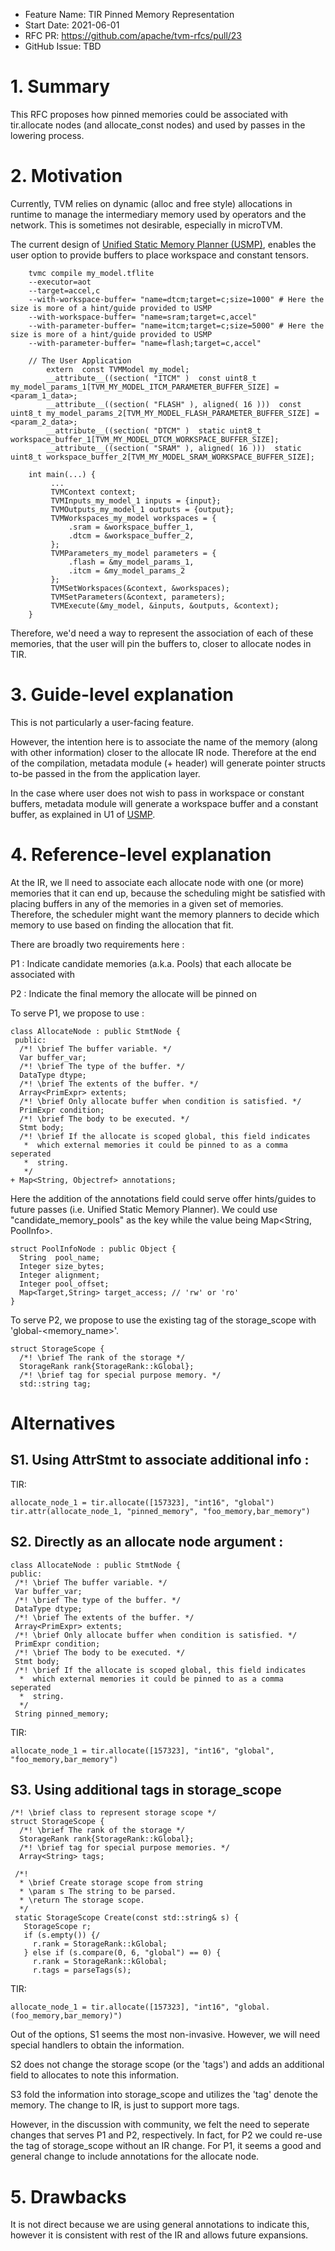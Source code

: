 
- Feature Name: TIR Pinned Memory Representation
- Start Date: 2021-06-01
- RFC PR: https://github.com/apache/tvm-rfcs/pull/23
- GitHub Issue: TBD

# 1. Summary

This RFC proposes how pinned memories could be associated with tir.allocate nodes (and allocate_const nodes) and used by passes in the lowering process.

# 2. Motivation 

Currently, TVM relies on dynamic (alloc and free style) allocations in runtime to manage the intermediary memory used by operators and the network. This is sometimes not desirable, especially in microTVM.

The current design of [Unified Static Memory Planner (USMP)](https://github.com/apache/tvm-rfcs/pull/9), enables the user option to provide buffers to place workspace and constant tensors.

```
    tvmc compile my_model.tflite 
    --executor=aot 
    --target=accel,c  
    --with-workspace-buffer= "name=dtcm;target=c;size=1000" # Here the size is more of a hint/guide provided to USMP
    --with-workspace-buffer= "name=sram;target=c,accel"
    --with-parameter-buffer= "name=itcm;target=c;size=5000" # Here the size is more of a hint/guide provided to USMP
    --with-parameter-buffer= "name=flash;target=c,accel"
```

```
    // The User Application 
        extern  const TVMModel my_model;
        __attribute__((section( "ITCM" )  const uint8_t   my_model_params_1[TVM_MY_MODEL_ITCM_PARAMETER_BUFFER_SIZE] = <param_1_data>;
        __attribute__((section( "FLASH" ), aligned( 16 )))  const uint8_t my_model_params_2[TVM_MY_MODEL_FLASH_PARAMETER_BUFFER_SIZE] = <param_2_data>;
        __attribute__((section( "DTCM" )  static uint8_t workspace_buffer_1[TVM_MY_MODEL_DTCM_WORKSPACE_BUFFER_SIZE];
        __attribute__((section( "SRAM" ), aligned( 16 )))  static uint8_t workspace_buffer_2[TVM_MY_MODEL_SRAM_WORKSPACE_BUFFER_SIZE];

    int main(...) {
         ...
         TVMContext context;
         TVMInputs_my_model_1 inputs = {input};
         TVMOutputs_my_model_1 outputs = {output};
         TVMWorkspaces_my_model workspaces = {
             .sram = &workspace_buffer_1,
             .dtcm = &workspace_buffer_2,
         };
         TVMParameters_my_model parameters = {
             .flash = &my_model_params_1,
             .itcm = &my_model_params_2
         };
         TVMSetWorkspaces(&context, &workspaces);
         TVMSetParameters(&context, parameters);
         TVMExecute(&my_model, &inputs, &outputs, &context);
    }
```

Therefore, we'd need a way to represent the association of each of these memories, that the user will pin the buffers to, closer to allocate nodes in TIR.

# 3. Guide-level explanation

This is not particularly a user-facing feature.

However, the intention here is to associate the name of the memory (along with other information) closer to the allocate IR node. Therefore at the end of the compilation, metadata module (+ header) will generate pointer structs to-be passed in the from the application layer. 

 In the case where user does not wish to pass in workspace or constant buffers, metadata module will generate a workspace buffer and a constant buffer, as explained in U1 of [USMP](https://github.com/apache/tvm-rfcs/pull/9).

 # 4. Reference-level explanation

 At the IR, we ll need to associate each allocate node with one (or more) memories that it can end up, because the scheduling might be satisfied with placing buffers in any of the memories in a given set of memories. Therefore, the scheduler might want the memory planners to decide which memory to use based on finding the allocation that fit.

 There are broadly two requirements here :

P1 : Indicate candidate memories (a.k.a. Pools) that each allocate be associated with

P2 : Indicate the final memory the allocate will be pinned on

To serve P1, we propose to use :

```
class AllocateNode : public StmtNode {
 public:
  /*! \brief The buffer variable. */
  Var buffer_var;
  /*! \brief The type of the buffer. */
  DataType dtype;
  /*! \brief The extents of the buffer. */
  Array<PrimExpr> extents;
  /*! \brief Only allocate buffer when condition is satisfied. */
  PrimExpr condition;
  /*! \brief The body to be executed. */
  Stmt body;
  /*! \brief If the allocate is scoped global, this field indicates
   *  which external memories it could be pinned to as a comma seperated
   *  string.
   */
+ Map<String, Objectref> annotations;
```

Here the addition of the annotations field could serve offer hints/guides to future passes (i.e. Unified Static Memory Planner). We could use "candidate_memory_pools" as the key while the value being Map<String, PoolInfo>.

```
struct PoolInfoNode : public Object {
  String  pool_name;
  Integer size_bytes;
  Integer alignment;
  Integer pool_offset;
  Map<Target,String> target_access; // 'rw' or 'ro'
}
```

To serve P2, we propose to use the existing tag of the storage_scope with 'global-<memory_name>'.

```
struct StorageScope {
  /*! \brief The rank of the storage */
  StorageRank rank{StorageRank::kGlobal};
  /*! \brief tag for special purpose memory. */
  std::string tag;
```

# Alternatives

 ## S1. Using AttrStmt to associate additional info :

TIR:
 ```
allocate_node_1 = tir.allocate([157323], "int16", "global")
tir.attr(allocate_node_1, "pinned_memory", "foo_memory,bar_memory")
 ``` 

##  S2. Directly as an allocate node argument :

 ```
class AllocateNode : public StmtNode {
 public:
  /*! \brief The buffer variable. */
  Var buffer_var;
  /*! \brief The type of the buffer. */
  DataType dtype;
  /*! \brief The extents of the buffer. */
  Array<PrimExpr> extents;
  /*! \brief Only allocate buffer when condition is satisfied. */
  PrimExpr condition;
  /*! \brief The body to be executed. */
  Stmt body;
  /*! \brief If the allocate is scoped global, this field indicates
   *  which external memories it could be pinned to as a comma seperated
   *  string.
   */
  String pinned_memory;
 ```
TIR:
 ```
allocate_node_1 = tir.allocate([157323], "int16", "global",  "foo_memory,bar_memory")
 ```

 ## S3. Using additional tags in storage_scope

```
/*! \brief class to represent storage scope */
struct StorageScope {
  /*! \brief The rank of the storage */
  StorageRank rank{StorageRank::kGlobal};
  /*! \brief tag for special purpose memories. */
  Array<String> tags;
```


 ```
  /*!
   * \brief Create storage scope from string
   * \param s The string to be parsed.
   * \return The storage scope.
   */
  static StorageScope Create(const std::string& s) {
    StorageScope r;
    if (s.empty()) {/
      r.rank = StorageRank::kGlobal;
    } else if (s.compare(0, 6, "global") == 0) {
      r.rank = StorageRank::kGlobal;
      r.tags = parseTags(s);
 ```


TIR:

```
allocate_node_1 = tir.allocate([157323], "int16", "global.(foo_memory,bar_memory)")
```


Out of the options, S1 seems the most non-invasive. However, we will need special handlers to obtain the information.

S2 does not change the storage scope (or the 'tags') and adds an additional field to allocates to note this information.

S3 fold the information into storage_scope and utilizes the 'tag' denote the memory. The change to IR, is just to support more tags.

However, in the discussion with community, we felt the need to seperate changes that serves P1 and P2, respectively. In fact, for P2 we could re-use the tag of storage_scope without an IR change. For P1, it seems a good and general change to include annotations for the allocate node.

# 5. Drawbacks

It is not direct because we are using general annotations to indicate this, however it is consistent with rest of the IR and allows future expansions.










